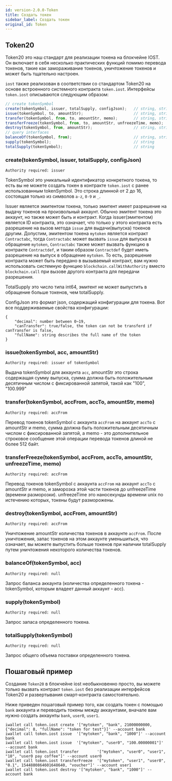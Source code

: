 ```yaml
---
id: version-2.0.0-Token
title: Создать токен
sidebar_label: Создать токен
original_id: Token
---
```

## Token20

Token20 это наш стандарт для реализации токена на блокчейне IOST. Он включает в себя несколько практических функций помимо перевода токенов, такие как замораживание токенов, уничтожение токенов и может быть тщательно настроен.

`iost` также реализован в соответствии со стандартом Token20 на основе встроенного системного контракта `token.iost`.
Интерфейсы `token.iost` описываются следующим образом:

```js
// create tokenSymbol
create(tokenSymbol, issuer, totalSupply, configJson);	// string, string, number, json
issue(tokenSymbol, to, amountStr);						// string, string, string
transfer(tokenSymbol, from, to, amountStr, memo);		// string, string, string, string, string
transferFreeze(tokenSymbol, from, to, amountStr, unfreezeTime, memo);		// string, string, string, string, number, string
destroy(tokenSymbol, from, amountStr);					// string, string, string
// query interfaces
balanceOf(tokenSymbol, from);							// string, string
supply(tokenSymbol);									// string
totalSupply(tokenSymbol);								// string
```
### create(tokenSymbol, issuer, totalSupply, configJson)
`Authority required: issuer`

TokenSymbol это уникальный идентификатор конкретного токена, то есть вы не можете создать токен в контракте `token.iost` с ранее использованным tokenSymbol.
Это строка длинной от 2 до 16, состоящая только из символов `a-z`, `0-9` и `_`.

Issuer является эмитентом токена, только эмитент имеет разрешение на выдачу токенов на произвольный аккаунт.
Обычно эмитент токена это аккаунт, но также может быть и контракт.
Когда issuer(эмитентом) является ID контракта, это означает, что только у этого контракта есть разрешение на вызов метода `issue` для выдачи(выпуска) токенов другим.
Допустим, эмитентом токена `mytoken` является контракт `Contractabc`, тогда `Contractabc` может вызвать `issue` для выпуска в обращение `mytoken`,
`Contractabc` также может вызвать функцию в контракте `Contractdef`, и таким образом `Contractdef` будет иметь разрешение на выпуск в обращение `mytoken`.
То есть, разрешение контракта может быть передано в вызываемый контракт, вам нужно использовать системную функцию `blockchain.callWithAuthority` вместо `blockchain.call` при вызове другого контракта для передачи разрешения.

TotalSupply это число типа int64, эмитент не может выпустить в обращение больше токенов, чем  totalSupply.

ConfigJson это формат json, содержащий конфигурации для токена. Вот все поддерживаемые свойства конфигурации:
```console
{
	"decimal": number between 0~19,
	"canTransfer": true/false, the token can not be transferd if canTransfer is false,
	"fullName": string describes the full name of the token
}
```

### issue(tokenSymbol, acc, amountStr)
`Authority required: issuer of tokenSymbol`

Выдача tokenSymbol для аккаунта `acc`, amountStr это строка содержащая сумму выпуска, сумма должна быть положительным десятичным числом с фиксированной запятой, такой как "100", "100.999"

### transfer(tokenSymbol, accFrom, accTo, amountStr, memo)
`Authority required: accFrom`

Перевод токенов tokenSymbol с аккаунта `accFrom` на аккаунт `accTo` с amountStr и memo,
сумма должна быть положительным десятичным числом с фиксированной запятой, а memo - это дополнительное строковое сообщение этой операции перевода токенов длиной не более 512 байт.

### transferFreeze(tokenSymbol, accFrom, accTo, amountStr, unfreezeTime, memo)
`Authority required: accFrom`

Перевод токенов tokenSymbol с аккаунта `accFrom` на аккаунт `accTo` с amountStr и memo, и заморозка этой части токенов до unfreezeTime (времени разморозки).
unfreezeTime это наносекунды времени unix по истечению которых, токены будут разморожены.

### destroy(tokenSymbol, accFrom, amountStr)
`Authority required: accFrom`

Уничтожение amountStr количества токенов в аккаунте `accFrom`. После уничтожения, запас токенов на этом аккаунте уменьшиться, что означает, вы можете выпустить больше токенов при наличии totalSupply путем уничтожения некоторого количества токенов.

### balanceOf(tokenSymbol, acc)
`Authority required: null`

Запрос баланса аккаунта (количества определенного токена - tokenSymbol, которым владеет данный аккаунт - acc).

### supply(tokenSymbol)
`Authority required: null`

Запрос запаса определенного токена.

### totalSupply(tokenSymbol)
`Authority required: null`

Запрос общего объема поставки определенного токена.


## Пошаговый пример
Создание `Token20` в блокчейне iost необыкновенно просто, вы можете только вызвать контракт `token.iost` без реализации интерфейсов Token20 и развертывания смарт-контракта самостоятельно.

Ниже приведен пошаговый пример того, как создать токен с помощью `bank` аккаунта и переводить токены между аккаунтами, вначале вам нужно создать аккаунты `bank`, `user0`, `user1`.

```console
iwallet call token.iost create '["mytoken", "bank", 21000000000, {"decimal": 8, "fullName": "token for test"}]' --account bank
iwallet call token.iost issue  '["mytoken", "bank", "1000"]' --account bank
iwallet call token.iost issue  '["mytoken", "user0", "100.00000001"]' --account bank
iwallet call token.iost transfer 		'["mytoken", "user0", "user1", "10", "user0 pay coffee"]' --account user0
iwallet call token.iost transferFreeze 	'["mytoken", "user1", "user0", "0.1", 1544880864601648640, "voucher"]' --account user1
iwallet call token.iost destroy '["mytoken", "bank", "1000"]' --account bank
```
